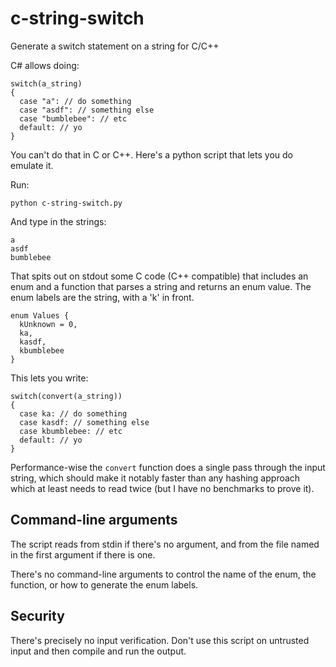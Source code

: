 # c-string-switch
Generate a switch statement on a string for C/C++

C# allows doing:
```
switch(a_string)
{
  case "a": // do something
  case "asdf": // something else
  case "bumblebee": // etc
  default: // yo
}
```

You can't do that in C or C++. Here's a python script that lets you do emulate it.

Run:
```
python c-string-switch.py
```

And type in the strings:
```
a
asdf
bumblebee
```

That spits out on stdout some C code (C++ compatible) that includes an enum and a function that parses a string and returns an enum value. The enum labels are the string, with a 'k' in front.
```
enum Values {
  kUnknown = 0,
  ka,
  kasdf,
  kbumblebee
}
```

This lets you write:
```
switch(convert(a_string))
{
  case ka: // do something
  case kasdf: // something else
  case kbumblebee: // etc
  default: // yo
}
```

Performance-wise the `convert` function does a single pass through the input string, which should make it notably faster than any hashing approach which at least needs to read twice (but I have no benchmarks to prove it).

## Command-line arguments

The script reads from stdin if there's no argument, and from the file named in the first argument if there is one.

There's no command-line arguments to control the name of the enum, the function, or how to generate the enum labels.

## Security

There's precisely no input verification. Don't use this script on untrusted input and then compile and run the output.
